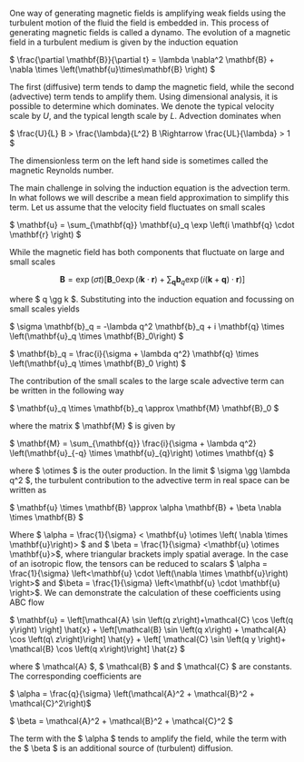 One way of generating magnetic fields is amplifying weak fields using the turbulent motion of the fluid the field is embedded in. This process of generating magnetic fields is called a dynamo.
The evolution of a magnetic field in a turbulent medium is given by the induction equation 

$ \frac{\partial \mathbf{B}}{\partial t} = \lambda \nabla^2 \mathbf{B} + \nabla \times \left(\mathbf{u}\times\mathbf{B} \right) $

The first (diffusive) term tends to damp the magnetic field, while the second (advective) term tends to amplify them. Using dimensional analysis, it is possible to determine which dominates. We denote the typical velocity scale by $U$, and the typical length scale by $L$. Advection dominates when

$ \frac{U}{L} B > \frac{\lambda}{L^2} B \Rightarrow \frac{UL}{\lambda} > 1 $

The dimensionless term on the left hand side is sometimes called the magnetic Reynolds number.

The main challenge in solving the induction equation is the advection term. In what follows we will describe a mean field approximation to simplify this term. Let us assume that the velocity field fluctuates on small scales

$ \mathbf{u} = \sum_{\mathbf{q}} \mathbf{u}_q \exp \left(i \mathbf{q} \cdot \mathbf{r} \right) $

While the magnetic field has both components that fluctuate on large and small scales

$$\mathbf{B} = \exp \left(\sigma t\right) \left[\mathbf{B}\_0 \exp \left(i \mathbf{k} \cdot \mathbf{r} \right) + \sum_{\mathbf{q}} \mathbf{b}_q \exp \left(i \left(\mathbf{k} + \mathbf{q}\right) \cdot \mathbf{r}\right)\right] $$

where $ q \gg k $. Substituting into the induction equation and focussing on small scales yields

$ \sigma \mathbf{b}_q = -\lambda q^2 \mathbf{b}_q + i \mathbf{q} \times \left(\mathbf{u}_q \times \mathbf{B}_0\right) $

$ \mathbf{b}_q = \frac{i}{\sigma + \lambda q^2} \mathbf{q} \times \left(\mathbf{u}_q \times \mathbf{B}_0 \right) $

The contribution of the small scales to the large scale advective term can be written in the following way

$ \mathbf{u}_q \times \mathbf{b}_q \approx \mathbf{M} \mathbf{B}_0 $

where the matrix $ \mathbf{M} $ is given by

$ \mathbf{M} = \sum_{\mathbf{q}} \frac{i}{\sigma + \lambda q^2} \left(\mathbf{u}\_{-q} \times \mathbf{u}\_{q}\right) \otimes \mathbf{q} $

where $ \otimes $ is the outer production. In the limit $ \sigma \gg \lambda q^2 $, the turbulent contribution to the advective term in real space can be written as

$ \mathbf{u} \times \mathbf{B} \approx \alpha \mathbf{B} + \beta \nabla \times \mathbf{B} $

Where $ \alpha = \frac{1}{\sigma} < \mathbf{u} \otimes \left( \nabla \times \mathbf{u}\right)> $ and $ \beta = \frac{1}{\sigma} <\mathbf{u} \otimes \mathbf{u}>$, where triangular brackets imply spatial average. In the case of an isotropic flow, the tensors can be reduced to scalars $ \alpha = \frac{1}{\sigma} \left<\mathbf{u} \cdot \left(\nabla \times \mathbf{u}\right) \right>$ and $\beta = \frac{1}{\sigma} \left<\mathbf{u} \cdot \mathbf{u} \right>$.
We can demonstrate the calculation of these coefficients using ABC flow

$ \mathbf{u} = \left[\mathcal{A} \sin \left(q z\right)+\mathcal{C} \cos \left(q y\right) \right] \hat{x} + \left[\mathcal{B} \sin \left(q x\right) + \mathcal{A} \cos \left(q\ z\right)\right] \hat{y} + \left[ \mathcal{C} \sin \left(q y \right)+ \mathcal{B} \cos \left(q x\right)\right] \hat{z} $

where $ \mathcal{A} $, $ \mathcal{B} $ and $ \mathcal{C} $ are constants. The corresponding coefficients are

$ \alpha = \frac{q}{\sigma} \left(\mathcal{A}^2 + \mathcal{B}^2 + \mathcal{C}^2\right)$

$ \beta = \mathcal{A}^2 + \mathcal{B}^2 + \mathcal{C}^2 $

The term with the $ \alpha $ tends to amplify the field, while the term with the $ \beta $ is an additional source of (turbulent) diffusion.
